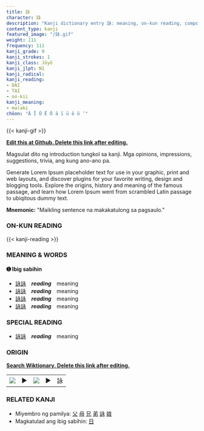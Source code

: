 ```yaml
---
title: 詠
character: 詠
description: "Kanji dictionary entry 詠: meaning, on-kun reading, compounds, origin, related kanji"
content_type: kanji
featured_image: "/詠.gif"
weight: 111
frequency: 111
kanji_grade: 9
kanji_strokes: 1
kanji_class: Jōyō
kanji_jlpt: N1
kanji_radical: 
kanji_reading: 
- DAI
- TAI
- oo-kii
kanji_meaning:
- malaki
chōon: "Ā Ī Ū Ē Ō ā ī ū ē ō ’"
---
```

[//]: # (Don't edit the line below. Kanji animated GIF code is automatically generated.)
{{< kanji-gif >}}

[//]: # (Edit below this line.)

**[Edit this at Github. Delete this link after editing.](https://github.com/tim0g/tim/tree/main/content/kanji/詠/index.md)**

Magsulat dito ng introduction tungkol sa kanji. Mga opinions, impressions, suggestions, trivia, ang kung ano-ano pa.

Generate Lorem Ipsum placeholder text for use in your graphic, print and web layouts, and discover plugins for your favorite writing, design and blogging tools. Explore the origins, history and meaning of the famous passage, and learn how Lorem Ipsum went from scrambled Latin passage to ubiqitous dummy text.
 
**Mnemonic:** "Maikling sentence na makakatulong sa pagsaulo."

### ON-KUN READING

[//]: # (Don't edit the line below. ON-KUN READING code is automatically generated.)
{{< kanji-reading >}}

### MEANING & WORDS

#### ➊ **Ibig sabihin**
  - [詠](../詠)[詠](../詠)　***reading***　meaning
  - [詠](../詠)[詠](../詠)　***reading***　meaning
  - [詠](../詠)[詠](../詠)　***reading***　meaning
  - [詠](../詠)[詠](../詠)　***reading***　meaning

### SPECIAL READING
  - [詠](../詠)[詠](../詠)　***reading***　meaning

### ORIGIN

**[Search Wiktionary. Delete this link after editing.](https://wiktionary.org/wiki/詠)**
<table class="kanji-table"><tr><td>
<img src="60px-詠-bronze.svg.png">
</td><td>▶</td><td>
<img src="60px-詠-oracle.svg.png">
</td><td>▶</td>
<td class="kanji-origin">詠</td>
</tr></table>

### RELATED KANJI
- Miyembro ng pamilya: [父](../父) [母](../母) [兄](../兄) [弟](../弟) [詠](../詠) [娘](../娘)
- Magkatulad ang ibig sabihin: [日](../日)

